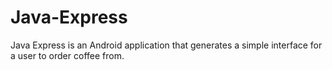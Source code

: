 # Java-Express
Java Express is an Android application that generates a simple interface for a user to order coffee from.
